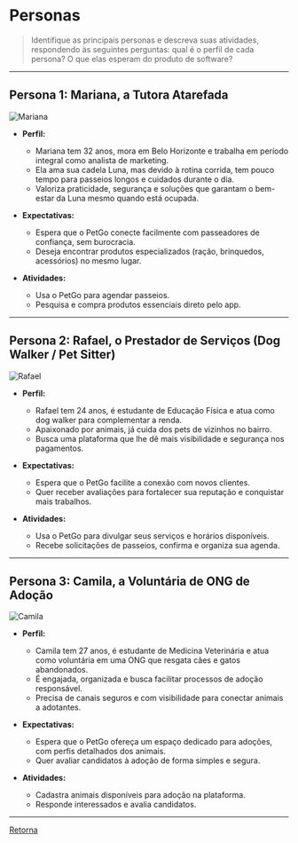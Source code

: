 # Personas

> Identifique as principais personas e descreva suas atividades, respondendo às seguintes perguntas:
> qual é o perfil de cada persona? O que elas esperam do produto de software?

---

## Persona 1: Mariana, a Tutora Atarefada

![Mariana](../figuras/Mariana.jpg)

- **Perfil:**
  * Mariana tem 32 anos, mora em Belo Horizonte e trabalha em período integral como analista de marketing.  
  * Ela ama sua cadela Luna, mas devido à rotina corrida, tem pouco tempo para passeios longos e cuidados durante o dia.  
  * Valoriza praticidade, segurança e soluções que garantam o bem-estar da Luna mesmo quando está ocupada.  

- **Expectativas:**
  * Espera que o PetGo conecte facilmente com passeadores de confiança, sem burocracia.  
  * Deseja encontrar produtos especializados (ração, brinquedos, acessórios) no mesmo lugar.  

- **Atividades:**
  * Usa o PetGo para agendar passeios.  
  * Pesquisa e compra produtos essenciais direto pelo app.  

---

## Persona 2: Rafael, o Prestador de Serviços (Dog Walker / Pet Sitter)

![Rafael](../figuras/Rafael.jpg)

- **Perfil:**
  * Rafael tem 24 anos, é estudante de Educação Física e atua como dog walker para complementar a renda.  
  * Apaixonado por animais, já cuida dos pets de vizinhos no bairro.  
  * Busca uma plataforma que lhe dê mais visibilidade e segurança nos pagamentos.  

- **Expectativas:**
  * Espera que o PetGo facilite a conexão com novos clientes.  
  * Quer receber avaliações para fortalecer sua reputação e conquistar mais trabalhos.  

- **Atividades:**
  * Usa o PetGo para divulgar seus serviços e horários disponíveis.  
  * Recebe solicitações de passeios, confirma e organiza sua agenda.  

---

## Persona 3: Camila, a Voluntária de ONG de Adoção

![Camila](../figuras/Camilla.jpg)

- **Perfil:**
  * Camila tem 27 anos, é estudante de Medicina Veterinária e atua como voluntária em uma ONG que resgata cães e gatos abandonados.  
  * É engajada, organizada e busca facilitar processos de adoção responsável.  
  * Precisa de canais seguros e com visibilidade para conectar animais a adotantes.  

- **Expectativas:**
  * Espera que o PetGo ofereça um espaço dedicado para adoções, com perfis detalhados dos animais.  
  * Quer avaliar candidatos à adoção de forma simples e segura.  

- **Atividades:**
  * Cadastra animais disponíveis para adoção na plataforma.  
  * Responde interessados e avalia candidatos.  

---

[Retorna](../README.md)
